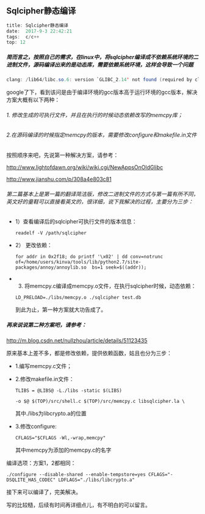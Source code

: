 ## Sqlcipher静态编译

```java
title: Sqlcipher静态编译
date:  2017-9-3 22:42:21
tags:  c/c++
top: 12
```
##### 简而言之，按照自己的需求，在linux中，将sqlcipher编译成不依赖系统环境的二进制文件，源码编译出来的是动态库，需要依赖系统环境，这样会导致一个问题

```java
clang: /lib64/libc.so.6: version `GLIBC_2.14' not found (required by clang)
```
google了下，看到该问是由于编译环境的gcc版本高于运行环境的gcc版本，解决方案大概有以下两种：

###### 1. 修改生成的可执行文件，并且在执行的时候动态依赖改写的memcpy库；

###### 2.在源码编译的时候指定memcpy的版本，需要修改configure和makefile.in文件

按照顺序来吧，先说第一种解决方案，请参考：

<http://www.lightofdawn.org/wiki/wiki.cgi/NewAppsOnOldGlibc>

<http://www.jianshu.com/p/308a4e803c81>

###### 第二篇基本上是第一篇的翻译简洁版，修改二进制文件的方式与第一篇有所不同，英文好的童鞋可以直接看英文的，很详细，说下我解决的过程，主要分为三步：

- 1）查看编译后的sqlcipher可执行文件的版本信息： 

  ```shell
  readelf -V /path/sqlcipher 
  ```

- 2） 更改依赖： 

  ```shell
  for addr in 0x2f18; do printf '\x02' | dd conv=notrunc of=/home/users/kinva/tools/lib/python2.7/site-packages/annoy/annoylib.so  bs=1 seek=$((addr)); 
  ```

- 3) 将memcpy.c编译成memcpy.o文件，在执行sqlcipher时候，动态依赖： 

  ```shell
  LD_PRELOAD=./libs/memcpy.o ./sqlcipher test.db
  ```

  到此为止，第一种方案就大功告成了。

##### 再来说说第二种方案吧，请参考：

<http://m.blog.csdn.net/nullzhou/article/details/51123435>

原来基本上差不多，都是修改依赖，提供依赖函数，姑且也分为三步：

- 1.编写memcpy.c文件；

-  2.修改makefile.in文件： 

   ```shell
   TLIBS = @LIBS@ -L./libs -static $(LIBS)  

   -o $@ $(TOP)/src/shell.c $(TOP)/src/memcpy.c libsqlcipher.la \
   ```

    其中./libs为libcrypto.a的位置


- 3.修改configure:  

  ```shell
  CFLAGS="$CFLAGS -Wl,-wrap,memcpy"
  ```

  其中memcpy为添加的memcpy.c的名字



编译选项：方案1，2都相同：

```shell
./configure --disable-shared --enable-tempstore=yes CFLAGS="-DSQLITE_HAS_CODEC" LDFLAGS="./libs/libcrypto.a"
```

接下来可以编译了，完美解决。 

写的比较糙，后续有时间再详细点儿，有不明白的可以留言。
